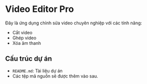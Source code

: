 # Video Editor Pro

Đây là ứng dụng chỉnh sửa video chuyên nghiệp với các tính năng:

- Cắt video
- Ghép video
- Xóa âm thanh

## Cấu trúc dự án

- `README.md`: Tài liệu dự án
- Các tệp mã nguồn sẽ được thêm vào sau.